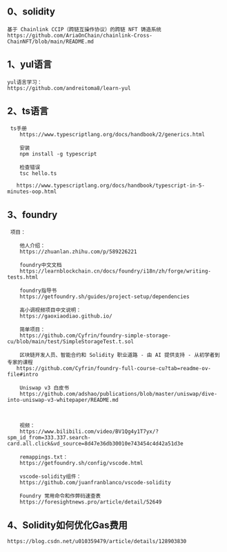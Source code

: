 ## 0、solidity


    基于 Chainlink CCIP（跨链互操作协议）的跨链 NFT 铸造系统
    https://github.com/AriaOnChain/chainlink-Cross-ChainNFT/blob/main/README.md
	


##  1、yul语言

    yul语言学习：
    https://github.com/andreitoma8/learn-yul


## 2、ts语言
   

     ts手册
        https://www.typescriptlang.org/docs/handbook/2/generics.html
        
        安装
        npm install -g typescript
        
        检查错误
        tsc hello.ts
      
       https://www.typescriptlang.org/docs/handbook/typescript-in-5-minutes-oop.html
      


## 3、foundry



   

     项目：
        
        他人介绍：
        https://zhuanlan.zhihu.com/p/589226221
        
        foundry中文文档
        https://learnblockchain.cn/docs/foundry/i18n/zh/forge/writing-tests.html
        
        foundry指导书
        https://getfoundry.sh/guides/project-setup/dependencies
        
        高小调视频项目中文说明：
        https://gaoxiaodiao.github.io/
        
        简单项目：
        https://github.com/Cyfrin/foundry-simple-storage-cu/blob/main/test/SimpleStorageTest.t.sol
        
        区块链开发人员、智能合约和 Solidity 职业道路 - 由 AI 提供支持 - 从初学者到专家的课程
       https://github.com/Cyfrin/foundry-full-course-cu?tab=readme-ov-file#intro
        
    	Uniswap v3 白皮书
        https://github.com/adshao/publications/blob/master/uniswap/dive-into-uniswap-v3-whitepaper/README.md
        
        
        
        视频：
        https://www.bilibili.com/video/BV1Qg4y1T7yx/?spm_id_from=333.337.search-card.all.click&vd_source=8d47e36db30010e743454c4d42a51d3e
        
        remappings.txt：
        https://getfoundry.sh/config/vscode.html
        
        vscode-solidity组件：
        https://github.com/juanfranblanco/vscode-solidity

        Foundry 常用命令和作弊码速查表
        https://foresightnews.pro/article/detail/52649
	



## 4、Solidity如何优化Gas费用

    https://blog.csdn.net/u010359479/article/details/128903830
	

